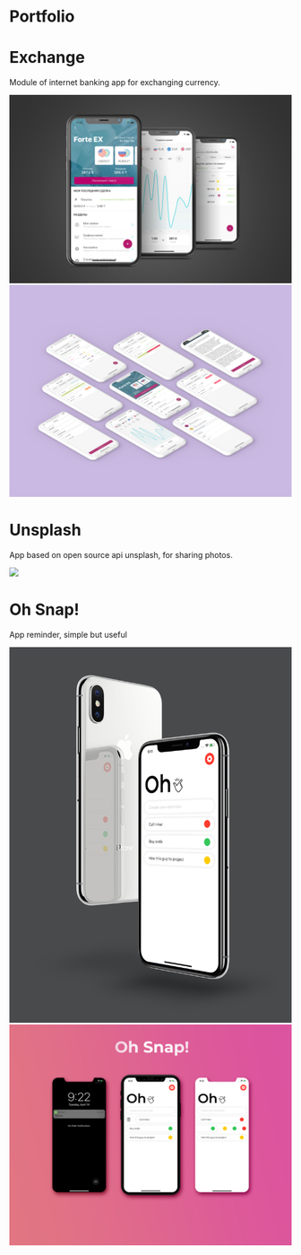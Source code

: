# Portfolio

# Exchange
Module of internet banking app for exchanging currency.

![](imgs/forte.jpg)
![](imgs/EXfull.jpg)

# Unsplash
App based on open source api unsplash, for sharing photos.

![](imgs/unsplash2.jpg)

# Oh Snap!
App reminder, simple but useful

![](imgs/ohsnap2.jpg)
![](imgs/ohsnap3.jpg)
